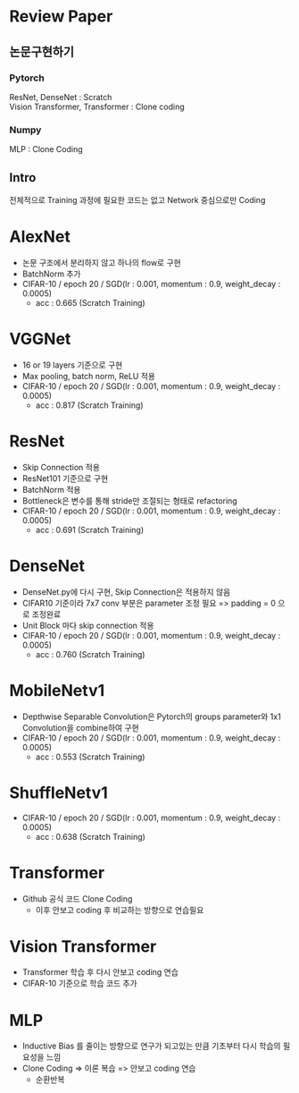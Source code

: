 # Review Paper

## 논문구현하기

### Pytorch 
ResNet, DenseNet : Scratch 
<br />
Vision Transformer, Transformer : Clone coding
### Numpy
MLP : Clone Coding

## Intro
전체적으로 Training 과정에 필요한 코드는 없고 Network 중심으로만 Coding

# AlexNet
- 논문 구조에서 분리하지 않고 하나의 flow로 구현
- BatchNorm 추가
- CIFAR-10 / epoch 20 / SGD(lr : 0.001, momentum : 0.9, weight_decay : 0.0005)
  - acc : 0.665 (Scratch Training)

# VGGNet
- 16 or 19 layers 기준으로 구현
- Max pooling, batch norm, ReLU 적용
- CIFAR-10 / epoch 20 / SGD(lr : 0.001, momentum : 0.9, weight_decay : 0.0005)
  - acc : 0.817 (Scratch Training)

# ResNet
- Skip Connection 적용
- ResNet101 기준으로 구현
- BatchNorm 적용
- Bottleneck은 변수를 통해 stride만 조절되는 형태로 refactoring
- CIFAR-10 / epoch 20 / SGD(lr : 0.001, momentum : 0.9, weight_decay : 0.0005)
  - acc : 0.691 (Scratch Training)

# DenseNet
- DenseNet.py에 다시 구현, Skip Connection은 적용하지 않음
- CIFAR10 기준이라 7x7 conv 부분은 parameter 조정 필요 => padding = 0 으로 조정완료
- Unit Block 마다 skip connection 적용
- CIFAR-10 / epoch 20 / SGD(lr : 0.001, momentum : 0.9, weight_decay : 0.0005)
  - acc : 0.760 (Scratch Training)

# MobileNetv1
- Depthwise Separable Convolution은 Pytorch의 groups parameter와 1x1 Convolution을 combine하여 구현
- CIFAR-10 / epoch 20 / SGD(lr : 0.001, momentum : 0.9, weight_decay : 0.0005)
  - acc : 0.553 (Scratch Training) 

# ShuffleNetv1
- CIFAR-10 / epoch 20 / SGD(lr : 0.001, momentum : 0.9, weight_decay : 0.0005)
  - acc : 0.638 (Scratch Training) 

# Transformer
- Github 공식 코드 Clone Coding
  - 이후 안보고 coding 후 비교하는 방향으로 연습필요

# Vision Transformer
- Transformer 학습 후 다시 안보고 coding 연습
- CIFAR-10 기준으로 학습 코드 추가

# MLP
- Inductive Bias 를 줄이는 방향으로 연구가 되고있는 만큼 기초부터 다시 학습의 필요성을 느낌
- Clone Coding => 이론 복습 => 안보고 coding 연습
  - 순환반복
